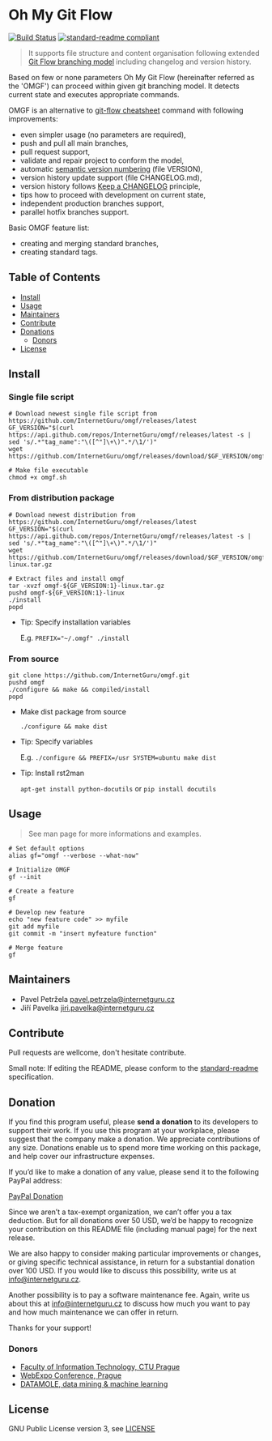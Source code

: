 # Oh My Git Flow

[![Build Status](https://travis-ci.org/InternetGuru/omgf.svg?branch=master)](https://travis-ci.org/InternetGuru/omgf)
[![standard-readme compliant](https://img.shields.io/badge/readme%20style-standard-brightgreen.svg?style=flat-square)](https://github.com/RichardLitt/standard-readme)

> It supports file structure and content organisation following extended [Git Flow branching model][model] including changelog and version history.

Based on few or none parameters Oh My Git Flow (hereinafter referred as the 'OMGF') can proceed within given git branching model. It detects current state and executes appropriate commands.

OMGF is an alternative to [git-flow cheatsheet][cheatsheet] command with following improvements:
-  even simpler usage (no parameters are required),
-  push and pull all main branches,
-  pull request support,
-  validate and repair project to conform the model,
-  automatic [semantic version numbering][semver] (file VERSION),
-  version history update support (file CHANGELOG.md),
-  version history follows [Keep a CHANGELOG][keepachangelog] principle,
-  tips how to proceed with development on current state,
-  independent production branches support,
-  parallel hotfix branches support.

Basic OMGF feature list:
- creating and merging standard branches,
- creating standard tags.


## Table of Contents

- [Install](#install)
- [Usage](#usage)
- [Maintainers](#maintainers)
- [Contribute](#contribute)
- [Donations](#donations)
  - [Donors](#donors)
- [License](#license)

## Install

### Single file script

```shell
# Download newest single file script from https://github.com/InternetGuru/omgf/releases/latest
GF_VERSION="$(curl https://api.github.com/repos/InternetGuru/omgf/releases/latest -s | sed 's/.*"tag_name":"\([^"]\+\)".*/\1/')"
wget https://github.com/InternetGuru/omgf/releases/download/$GF_VERSION/omgf.sh

# Make file executable
chmod +x omgf.sh
```

### From distribution package

```shell
# Download newest distribution from https://github.com/InternetGuru/omgf/releases/latest
GF_VERSION="$(curl https://api.github.com/repos/InternetGuru/omgf/releases/latest -s | sed 's/.*"tag_name":"\([^"]\+\)".*/\1/')"
wget https://github.com/InternetGuru/omgf/releases/download/$GF_VERSION/omgf-${GF_VERSION:1}-linux.tar.gz

# Extract files and install omgf
tar -xvzf omgf-${GF_VERSION:1}-linux.tar.gz
pushd omgf-${GF_VERSION:1}-linux
./install
popd
```

- Tip: Specify installation variables

   E.g. `PREFIX="~/.omgf" ./install`

### From source

```shell
git clone https://github.com/InternetGuru/omgf.git
pushd omgf
./configure && make && compiled/install
popd
```

- Make dist package from source

   `./configure && make dist`

- Tip: Specify variables

   E.g. `./configure && PREFIX=/usr SYSTEM=ubuntu make dist`

- Tip: Install rst2man

   `apt-get install python-docutils` or `pip install docutils`

## Usage

> See man page for more informations and examples.

```shell
# Set default options
alias gf="omgf --verbose --what-now"

# Initialize OMGF
gf --init

# Create a feature
gf

# Develop new feature
echo "new feature code" >> myfile
git add myfile
git commit -m "insert myfeature function"

# Merge feature
gf
```

## Maintainers

-  Pavel Petržela pavel.petrzela@internetguru.cz
-  Jiří Pavelka jiri.pavelka@internetguru.cz

## Contribute

Pull requests are wellcome, don't hesitate contribute.

Small note: If editing the README, please conform to the [standard-readme](https://github.com/RichardLitt/standard-readme) specification.

## Donation

If you find this program useful, please **send a donation** to its developers to support their work. If you use this program at your workplace, please suggest that the company make a donation. We appreciate contributions of any size. Donations enable us to spend more time working on this package, and help cover our infrastructure expenses.

If you’d like to make a donation of any value, please send it to the following PayPal address:

[PayPal Donation](https://www.paypal.com/cgi-bin/webscr?cmd=_s-xclick&hosted_button_id=G6A49JPWQKG7A)

Since we aren’t a tax-exempt organization, we can’t offer you a tax deduction. But for all donations over 50 USD, we’d be happy to recognize your contribution on this README file (including manual page) for the next release.

We are also happy to consider making particular improvements or changes, or giving specific technical assistance, in return for a substantial donation over 100 USD. If you would like to discuss this possibility, write us at info@internetguru.cz.

Another possibility is to pay a software maintenance fee. Again, write us about this at info@internetguru.cz to discuss how much you want to pay and how much maintenance we can offer in return.

Thanks for your support!

### Donors

- [Faculty of Information Technology, CTU Prague](https://www.fit.cvut.cz/en)
- [WebExpo Conference, Prague](https://webexpo.net/)
- [DATAMOLE, data mining & machine learning](https://www.datamole.cz/)


## License

GNU Public License version 3, see [LICENSE][license]


[omgf]: https://github.com/InternetGuru/omgf
[license]: https://raw.githubusercontent.com/InternetGuru/omgf/master/LICENSE
[man]: https://raw.githubusercontent.com/InternetGuru/omgf/master/man.1.rst
[model]: http://nvie.com/posts/a-successful-git-branching-model/
[cheatsheet]: http://danielkummer.github.io/git-flow-cheatsheet/
[semver]: http://semver.org/
[keepachangelog]: http://keepachangelog.com/en/0.3.0/
